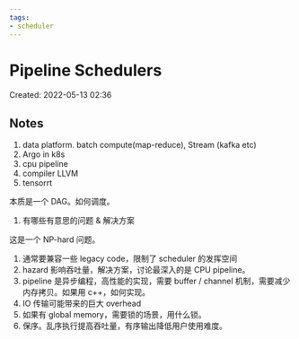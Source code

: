 ```yaml
---
tags:
- scheduler
---
```


# Pipeline Schedulers

Created: 2022-05-13 02:36

## Notes

1. data platform. batch compute(map-reduce), Stream (kafka etc)
2. Argo in k8s
3. cpu pipeline
4. compiler LLVM
5. tensorrt

本质是一个 DAG。如何调度。

1. 有哪些有意思的问题 & 解决方案

这是一个 NP-hard 问题。

1. 通常要兼容一些 legacy code，限制了 scheduler 的发挥空间
2. hazard 影响吞吐量，解决方案，讨论最深入的是 CPU pipeline。
3. pipeline 是异步编程，高性能的实现，需要 buffer / channel 机制，需要减少内存拷贝。如果用 c++，如何实现。
4. IO 传输可能带来的巨大 overhead
5. 如果有 global memory，需要锁的场景，用什么锁。
6. 保序。乱序执行提高吞吐量，有序输出降低用户使用难度。
